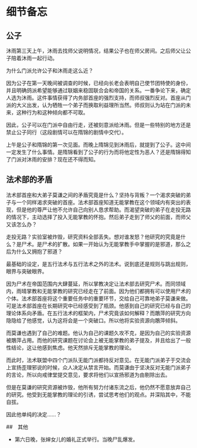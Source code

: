 # 细节备忘

## 公子

沐雨第三天上午，沐雨去找师父说明情况，结果公子也在师父房间。之后师父让公子陪着沐雨一起行动。

为什么门派允许公子和沐雨走这么近？

因为公子在第一天晚间被调查的时候，已经向长老会表明自己使节团特使的身份，并且明确鸽派希望能够通过联姻来稳固联合会和帝国的关系。一番争论下来，确定人选为沐雨。这件事情获得了内务部首座的强烈支持，而师叔强烈反对。首座从门派的大义出发，认为牺牲一个弟子而换取利益理所当然。师叔则认为站在门派的未来，这种行为和这种倾向都不可取。

因此，公子可以在门派中自由行走，还被刻意派给沐雨。但是一些特别的地方还是禁止公子同行（这段剧情可以在隋锦的剧情中交代）。

上午是公子和隋锦的第一次见面。而晚上隋锦见到沐雨后，就提到了公子。这中间一定发生了什么事情。是隋锦看到了公子的行为而将他定性为恶人？还是隋锦得知了门派对沐雨的安排？现在还不得而知。

## 法术部的矛盾

法术部首座和大弟子莫谦之间的矛盾究竟是什么？坚持与背叛？一个渴求突破的弟子与一个同样渴求突破的首座。法术部首座知道无能掌教在这个领域内有突出的表现，但是他的尊严让他不允许自己向别人恳求帮助。而渴望突破的弟子在走投无路的情况下，主动选择了投入无能掌教的怀抱。然后弟子走到了师父的前面，而师父又该怎么办？

走投无路？实验室被炸毁，研究资料全部丢失。想对谁发怒？他研究的究竟是什么？是尸术。是尸术的扩散。如果一开始认为无能掌教手中掌握的是邪道，那么之后为什么又拥抱了邪道？

最基础的设定，是五行法术与五行法术之外的法术。说到底还是规则与跳出规则，眼界与突破眼界。

因为尸术在帝国范围内大肆蔓延，所以掌教决定让法术部去研究尸术。而同领域内，雨晴掌教和无能掌教的研究已经走在了前面。因为他们都拥有可以使用尸术的个体。法术部首座将这个重要任务中的重要环节，交给自己可靠地弟子莫谦来做。可是法术部首座在长期研究中已经感受到了瓶颈。他感到自己的研究已经与自己的理论体系向矛盾。在五行法术的框架内，尸术究竟该如何解释？而鵰萍的研究方向隐隐给了他感觉，认为这将会是一个突破口。所以他将实验资源向鵰萍倾斜。

而莫谦也遇到了自己的难题。他认为自己的课题久攻不克，是因为自己的实验资源被鵰萍占用。而他的研究课题在讨论会上被无能掌教的弟子提及，并且给出了一般性结论，这让他感到焦虑。他天然排斥无能掌教的理论。

而此时，法术联盟中四个门派队无能门派都持反对意见。在无能门派弟子于交流会上宣扬歪理邪说的时候，众人决定从禁言开始。而莫谦由于坚决反对无能门派弟子的言论，所以向戒律堂提交意见，要求将他们以宣扬邪道为由剔除出去。

但是在莫谦的研究资源被炸毁，他所有努力付诸东流之后，他仍然不愿意放弃自己的研究。他受到无能掌教的理论的引诱，尝试思考他们的观点。并深陷其中，不能自拔。

因此他单纯的决定……？

##　其他

+ 第六日晚，张婶女儿的婚礼正式举行。当晚尸乱爆发。